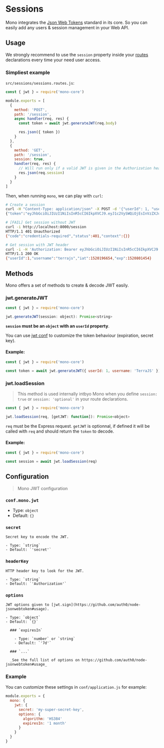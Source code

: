 # Sessions

Mono integrates the [Json Web Tokens](http://jwt.io/) standard in its core. So you can easily add any users & session management in your Web API.

## Usage

We strongly recommend to use the `session` property inside your [routes](/routes) declarations every time your need user access.

### Simpliest example

`src/sessions/sessions.routes.js`:

```js
const { jwt } = require('mono-core')

module.exports = [
  {
    method: 'POST',
    path: '/session',
    async handler(req, res) {
      const token = await jwt.generateJWT(req.body)

      res.json({ token })
    }
  },
  {
    method: 'GET',
    path: '/session',
    session: true,
    handler(req, res) {
      // Will run only if a valid JWT is given in the Authorization header
      res.json(req.session)
    }
  }
]
```

Then, when running `mono`, we can play with `curl`:

```bash
# Create a session
curl -H "Content-Type: application/json" -X POST -d '{"userId": 1, "username":"terrajs"}' http://localhost:8000/session
{"token":"eyJhbGciOiJIUzI1NiIsInR5cCI6IkpXVCJ9.eyJ1c2VySWQiOjEsInVzZXJuYW1lIjoidGVycmFqcyIsImlhdCI6MTUyMDE5NjY1NCwiZXhwIjoxNTIwODAxNDU0fQ.NE892nefSP84A0-UxT_6TBu6vf1m7oP-K7Zsqd-XYb0"}
```

```bash
# [FAIL] Get session without JWT
curl -i http://localhost:8000/session
HTTP/1.1 401 Unauthorized
{"code":"credentials-required","status":401,"context":{}}
```

```bash
# Get session with JWT header
curl -i -H 'Authorization: Bearer eyJhbGciOiJIUzI1NiIsInR5cCI6IkpXVCJ9.eyJ1c2VySWQiOjEs...' http://localhost:8000/session
HTTP/1.1 200 OK
{"userId":1,"username":"terrajs","iat":1520196654,"exp":1520801454}
```

## Methods

Mono offers a set of methods to create & decode JWT easily.

### jwt.generateJWT

```js
const { jwt } = require('mono-core')

jwt.generateJWT(session: object): Promise<string>
```

**`session` must be an `object` with an `userId` property**.

You can use [jwt conf](/sessions?id=configuration) to customize the token behaviour (expiration, secret key).

#### Example:

```js
const { jwt } = require('mono-core')

const token = await jwt.generateJWT({ userId: 1, username: 'TerraJS' })
```

### jwt.loadSession

> This method is used internally intbyo Mono when you define `session: true` or `session: 'optional'` in your route declarations.

```js
const { jwt } = require('mono-core')

jwt.loadSession(req, [getJWT: function]): Promise<object>
```

`req` must be the Express request. `getJWT` is optionnal, if defined it will be called with `req` and should return the `token` to decode.

#### Example:

```js
const { jwt } = require('mono-core')

const session = await jwt.loadSession(req)
```

## Configuration

> Mono JWT configuration

### `conf.mono.jwt`

  - Type: `object`
  - Default: `{}`

  ### `secret`

    Secret key to encode the JWT.

    - Type: `string`
    - Default: `'secret'`

  ### `headerKey`

    HTTP header key to look for the JWT.

    - Type: `string`
    - Default: `'Authorization'`

  ### `options`

    JWT options given to [jwt.sign](https://github.com/auth0/node-jsonwebtoken#usage).

    - Type: `object`
    - Default: `{}`

      ### `expiresIn`

        - Type: `number` or `string`
        - Default: `'7d'`

      ### `...`

      _See the full list of options on https://github.com/auth0/node-jsonwebtoken#usage_

### Example

You can customize these settings in `conf/application.js` for example:

```js
module.exports = {
  mono: {
    jwt: {
      secret: 'my-super-secret-key',
      options: {
        algorithm: 'HS384'
        expiresIn: '1 month'
      }
    }
  }
}
```
